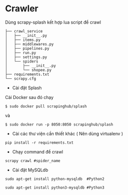 # Crawler

Dùng scrapy-splash kết hợp lua script để crawl

```
├── crawl_service
│   ├── __init__.py
│   ├── items.py
│   ├── middlewares.py
│   ├── pipelines.py
│   ├── run.py
│   ├── settings.py
│   └── spiders
│       ├── __init__.py
│       └── shopee.py
├── requirements.txt
└── scrapy.cfg
```

- Cài đặt Splash

Cài Docker sau đó chạy

```
$ sudo docker pull scrapinghub/splash
```

và

```
$ sudo docker run -p 8050:8050 scrapinghub/splash
```

- Cài các thư viện cần thiết khác ( Nên dùng virtualenv )

```
pip install -r requirements.txt
```

- Chạy command để crawl

```
scrapy crawl #spider_name
```
- Cài đặt MySQLdb
```
sudo apt-get install python-mysqldb  #Python2

sudo apt-get install python3-mysqldb #Python3
```
